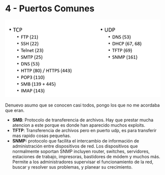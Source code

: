 # 4 - Puertos Comunes



![](../../.gitbook/assets/imagen%20%2891%29.png)

Denuevo asumo que se conocen casi todos, pongo los que no me acordaba que eran.

* **SMB**: Protocolo de transferencia de archivos. Hay que prestar mucha atencion a este porque es donde han aparecido muchos exploits.
* **TFTP**: Transferencia de archivos pero en puerto udp, es para transferir mas rapido cosas pequeñas.
* **SNMP:**  protocolo que facilita el intercambio de información de administración entre dispositivos de red. Los dispositivos que normalmente soportan SNMP incluyen router, switches, servidores, estaciones de trabajo, impresoras, bastidores de módem y muchos más. Permite a los administradores supervisar el funcionamiento de la red, buscar y resolver sus problemas, y planear su crecimiento.



